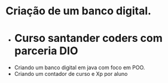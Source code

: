 # Criação de um banco digital.
- # Curso santander coders com parceria DIO
- Criando um banco digital em java com foco em POO.
- Criando um contador de curso e Xp por aluno
